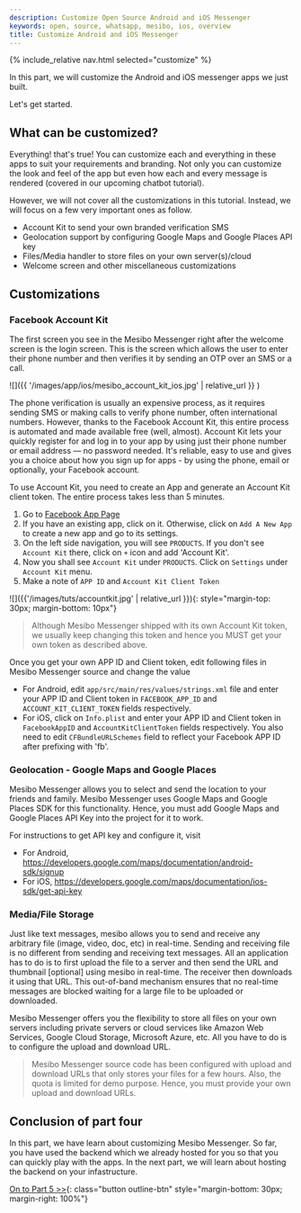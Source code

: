 ```yaml
---
description: Customize Open Source Android and iOS Messenger
keywords: open, source, whatsapp, mesibo, ios, overview
title: Customize Android and iOS Messenger
---
```

{% include_relative nav.html selected="customize" %}

In this part, we will customize the Android and iOS messenger apps we just built. 

Let's get started.

## What can be customized? 
Everything! that's true! You can customize each and everything in these apps to suit your requirements and branding. Not only you can customize the look and feel of the app but even how each and every message is rendered (covered in our upcoming chatbot tutorial). 

However, we will not cover all the customizations in this tutorial. Instead, we will focus on a few very important ones as follow.

 - Account Kit to send your own branded verification SMS 
 - Geolocation support by configuring Google Maps and Google Places API key
 - Files/Media handler to store files on your own server(s)/cloud
 - Welcome screen and other miscellaneous customizations

## Customizations
### Facebook Account Kit
The first screen you see in the Mesibo Messenger right after the welcome screen is the login screen. This is the screen which allows the user to enter their phone number and then verifies it by sending an OTP over an SMS or a call. 

![]({{ '/images/app/ios/mesibo_account_kit_ios.jpg' | relative_url }} )

The phone verification is usually an expensive process, as it requires sending SMS or making calls to verify phone number, often international numbers. However, thanks to the Facebook Account Kit, this entire process is automated and made available free (well, almost).  Account Kit lets your quickly register for and log in to your app by using just their phone number or email address — no password needed. It's reliable, easy to use and gives you a choice about how you sign up for apps - by using the phone, email or optionally, your Facebook account.

To use Account Kit, you need to create an App and generate an Account Kit client token. The entire process takes less than 5 minutes. 

 1. Go to [Facebook App Page](https://developers.facebook.com/apps/)
 2. If you have an existing app, click on it. Otherwise, click on `Add A New App` to create a new app and go to its settings.
 3. On the left side navigation, you will see `PRODUCTS`. If you don't see `Account Kit` there, click on `+` icon and add 'Account Kit'.
 4. Now you shall see `Account Kit` under `PRODUCTS`. Click on `Settings` under `Account Kit` menu. 
 5. Make a note of `APP ID` and `Account Kit Client Token`

![]({{'/images/tuts/accountkit.jpg' | relative_url }}){: style="margin-top: 30px; margin-bottom: 10px"}

> Although Mesibo Messenger shipped with its own Account Kit token, we usually keep changing this token and hence you MUST get your own token as described above. 

Once you get your own APP ID and Client token, edit following files in Mesibo Messenger source and change the value

 - For Android, edit `app/src/main/res/values/strings.xml` file and enter your APP ID and Client token in `FACEBOOK_APP_ID` and `ACCOUNT_KIT_CLIENT_TOKEN` fields respectively.
 - For iOS, click on `Info.plist` and enter your APP ID and Client token in `FacebookAppID` and `AccountKitClientToken` fields respectively. You also need to edit `CFBundleURLSchemes` field to reflect your Facebook APP ID after prefixing with 'fb'. 

### Geolocation - Google Maps and Google Places 
Mesibo Messenger allows you to select and send the location to your friends and family. Mesibo Messenger uses Google Maps and Google Places SDK for this functionality. Hence, you must add Google Maps and Google Places API Key into the project for it to work. 

For instructions to get API key and configure it, visit
 - For Android, https://developers.google.com/maps/documentation/android-sdk/signup 
 - For iOS, https://developers.google.com/maps/documentation/ios-sdk/get-api-key

### Media/File Storage
Just like text messages, mesibo allows you to send and receive any arbitrary file (image, video, doc, etc) in real-time. Sending and receiving file is no different from sending and receiving text messages. All an application has to do is to first upload the file to a server and then send the URL and thumbnail [optional] using mesibo in real-time. The receiver then downloads it using that URL. This out-of-band mechanism ensures that no real-time messages are blocked waiting for a large file to be uploaded or downloaded.

Mesibo Messenger offers you the flexibility to store all files on your own servers including private servers or cloud services like Amazon Web Services, Google Cloud Storage, Microsoft Azure, etc. All you have to do is to configure the upload and download URL. 

> Mesibo Messenger source code has been configured with upload and download URLs that only stores your files for a few hours. Also, the quota is limited for demo purpose. Hence, you must provide your own upload and download URLs.


## Conclusion of part four

In this part, we have learn about customizing Mesibo Messenger. So far, you have used the backend which we already hosted for you so that you can quickly play with the apps. In the next part, we will learn about hosting the backend on your infastructure. 


[On to Part 5 >>](backend.md){: class="button outline-btn" style="margin-bottom: 30px; margin-right: 100%"}
